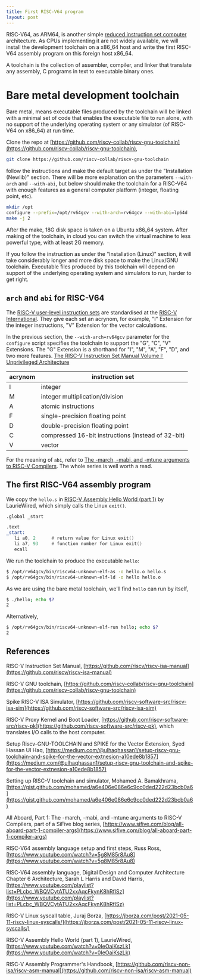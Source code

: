 ```yaml
---
title: First RISC-V64 program
layout: post
---
```


RISC-V64, as ARM64, is another simple [reduced instruction set computer](https://en.wikipedia.org/wiki/Reduced_instruction_set_computer) architecture. As CPUs implementing it are not widely available, we will install the development toolchain  on a x86_64 host and write the first RISC-V64 assembly program on this foreign host x86_64.

A toolchain is the collection of assembler, compiler, and linker that translate any assembly, C programs in text to executable binary ones.

# Bare metal development toolchain
Bare metal, means executable files produced by the toolchain will be linked with a minimal set of code that enables the executable file to run alone, with no support of the underlying operating system or any simulator (of RISC-V64 on x86_64) at run time.

Clone the repo at [https://github.com/riscv-collab/riscv-gnu-toolchain](https://github.com/riscv-collab/riscv-gnu-toolchain),

```sh
git clone https://github.com/riscv-collab/riscv-gnu-toolchain
```

 follow the instructions and make the default target as under the "Installation (Newlib)" section. There will be more explanation on the parameters `--with-arch` and `--with-abi`, but below should make the toolchain for a RISC-V64 with enough features as a general computer platform (integer, floating point, etc).

```sh
mkdir /opt
configure --prefix=/opt/rv64gcv --with-arch=rv64gcv --with-abi=lp64d
make -j 2
```

After the make, 18G disk space is taken on a Ubuntu x86_64 system. After making of the toolchain, in cloud you can switch the virtual machine to less powerful type, with at least 2G memory.

If you follow the instruction as under the "Installation (Linux)" section, it will take considerably longer and more disk space to make the Linux/GNU toolchain. Executable files produced by this toolchain will depend on support of the underlying operating system and simulators to run, harder to get right.

## `arch` and `abi` for RISC-V64
The [RISC-V user-level instruction sets](https://riscv.github.io/riscv-isa-manual/snapshot/unprivileged/) are standardised at the [RISC-V International](https://riscv.org). They give each set an acrynom, for example, "I" Extension for the integer instructions, "V" Extension for the vector calculations.

In the previous section, the `--with-arch=rv64gcv` parameter for the `configure` script specifies the toolchain to support the "G", "C", "V" Extensions. The "G" Extension is a shorthand for "I", "M", "A", "F", "D", and two more features. [The RISC-V Instruction Set Manual Volume I: Unprivileged Architecture](https://riscv.github.io/riscv-isa-manual/snapshot/unprivileged/)

| acrynom | instruction set |
| --------- | ------------------- |
|  I      | integer    |
|  M      | integer multiplication/division |
|  A      | atomic instructions |
|  F      | single-precision floating point |
|  D      | double-precision floating point |
|  C      | compressed 16-bit instructions (instead of 32-bit) |
|  V      | vector      |

For the meaning of `abi`, refer to [The -march, -mabi, and -mtune arguments to RISC-V Compilers](https://www.sifive.com/blog/all-aboard-part-1-compiler-args). The whole series is well worth a read.

## The first RISC-V64 assembly program
We copy the `hello.s` in [RISC-V Assembly Hello World (part 1)](https://www.youtube.com/watch?v=0IeOaiKszLk) by LaurieWired, which simply calls the Linux `exit()`.

```asm
.global _start

.text
_start:
   li a0, 2      # return value for Linux exit()
   li a7, 93     # function number for Linux exit()
   ecall
```

We run the toolchain to produce the executable `hello`:

```sh
$ /opt/rv64gcv/bin/riscv64-unknown-elf-as -o hello.o hello.s
$ /opt/rv64gcv/bin/riscv64-unknown-elf-ld -o hello hello.o
```

As we are using the bare metal toolchain, we'll find `hello` can run by itself,

```sh
$ ./hello; echo $?
2
```

Alternatively,

```sh
$ /opt/rv64gcv/bin/riscv64-unknown-elf-run hello; echo $?
2
```

## References
RISC-V Instruction Set Manual, [https://github.com/riscv/riscv-isa-manual](https://github.com/riscv/riscv-isa-manual)

RISC-V GNU toolchain, [https://github.com/riscv-collab/riscv-gnu-toolchain](https://github.com/riscv-collab/riscv-gnu-toolchain)

Spike RISC-V ISA Simulator, [https://github.com/riscv-software-src/riscv-isa-sim](https://github.com/riscv-software-src/riscv-isa-sim)

RISC-V Proxy Kernel and Boot Loader, [https://github.com/riscv-software-src/riscv-pk](https://github.com/riscv-software-src/riscv-pk), which translates I/O calls to the host computer.

Setup Riscv-GNU-TOOLCHAIN and SPIKE for the Vector Extension, Syed Hassan Ul Haq, [https://medium.com/@ulhaqhassan1/setup-riscv-gnu-toolchain-and-spike-for-the-vector-extnesion-a10ede8b1857](https://medium.com/@ulhaqhassan1/setup-riscv-gnu-toolchain-and-spike-for-the-vector-extnesion-a10ede8b1857)

Setting up RISC-V toolchain and simulator, Mohamed A. Bamakhrama, [https://gist.github.com/mohamed/a6e406e086e6c9cc0ded222d23bcb0a6](https://gist.github.com/mohamed/a6e406e086e6c9cc0ded222d23bcb0a6)

All Aboard, Part 1: The -march, -mabi, and -mtune arguments to RISC-V Compilers, part of a SiFive blog series, [https://www.sifive.com/blog/all-aboard-part-1-compiler-args](https://www.sifive.com/blog/all-aboard-part-1-compiler-args)

RISC-V64 assembly language setup and first steps, Russ Ross, [https://www.youtube.com/watch?v=5g8M85r8Au8](https://www.youtube.com/watch?v=5g8M85r8Au8)

RISC-V64 assembly language, Digital Design and Computer Architecture Chapter 6 Architecture, Sarah L Harris and David Harris, [https://www.youtube.com/playlist?list=PLcbc_WBQVCytATU2xxAqcFkynK8hRflSz](https://www.youtube.com/playlist?list=PLcbc_WBQVCytATU2xxAqcFkynK8hRflSz)

RISC-V Linux syscall table, Juraj Borza, [https://jborza.com/post/2021-05-11-riscv-linux-syscalls/](https://jborza.com/post/2021-05-11-riscv-linux-syscalls/)

RISC-V Assembly Hello World (part 1), LaurieWired, [https://www.youtube.com/watch?v=0IeOaiKszLk](https://www.youtube.com/watch?v=0IeOaiKszLk)

RISC-V Assembly Programmer's Handbook, [https://github.com/riscv-non-isa/riscv-asm-manual](https://github.com/riscv-non-isa/riscv-asm-manual)
